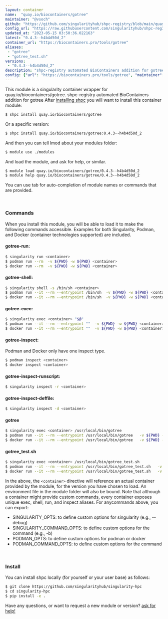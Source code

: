 ```yaml
---
layout: container
name:  "quay.io/biocontainers/gotree"
maintainer: "@vsoch"
github: "https://github.com/singularityhub/shpc-registry/blob/main/quay.io/biocontainers/gotree/container.yaml"
config_url: "https://raw.githubusercontent.com/singularityhub/shpc-registry/main/quay.io/biocontainers/gotree/container.yaml"
updated_at: "2023-05-15 03:50:36.022163"
latest: "0.4.3--h4b4d50d_2"
container_url: "https://biocontainers.pro/tools/gotree"
aliases:
 - "gotree"
 - "gotree_test.sh"
versions:
 - "0.4.3--h4b4d50d_2"
description: "shpc-registry automated BioContainers addition for gotree"
config: {"url": "https://biocontainers.pro/tools/gotree", "maintainer": "@vsoch", "description": "shpc-registry automated BioContainers addition for gotree", "latest": {"0.4.3--h4b4d50d_2": "sha256:3b0f023c7c7860e1854fbfcfcd15f176ff02f3e6f2e01da02477edb51e2b4244"}, "tags": {"0.4.3--h4b4d50d_2": "sha256:3b0f023c7c7860e1854fbfcfcd15f176ff02f3e6f2e01da02477edb51e2b4244"}, "docker": "quay.io/biocontainers/gotree", "aliases": {"gotree": "/usr/local/bin/gotree", "gotree_test.sh": "/usr/local/bin/gotree_test.sh"}}
---
```


This module is a singularity container wrapper for quay.io/biocontainers/gotree.
shpc-registry automated BioContainers addition for gotree
After [installing shpc](#install) you will want to install this container module:


```bash
$ shpc install quay.io/biocontainers/gotree
```

Or a specific version:

```bash
$ shpc install quay.io/biocontainers/gotree:0.4.3--h4b4d50d_2
```

And then you can tell lmod about your modules folder:

```bash
$ module use ./modules
```

And load the module, and ask for help, or similar.

```bash
$ module load quay.io/biocontainers/gotree/0.4.3--h4b4d50d_2
$ module help quay.io/biocontainers/gotree/0.4.3--h4b4d50d_2
```

You can use tab for auto-completion of module names or commands that are provided.

<br>

### Commands

When you install this module, you will be able to load it to make the following commands accessible.
Examples for both Singularity, Podman, and Docker (container technologies supported) are included.

#### gotree-run:

```bash
$ singularity run <container>
$ podman run --rm  -v ${PWD} -w ${PWD} <container>
$ docker run --rm  -v ${PWD} -w ${PWD} <container>
```

#### gotree-shell:

```bash
$ singularity shell -s /bin/sh <container>
$ podman run --it --rm --entrypoint /bin/sh  -v ${PWD} -w ${PWD} <container>
$ docker run --it --rm --entrypoint /bin/sh  -v ${PWD} -w ${PWD} <container>
```

#### gotree-exec:

```bash
$ singularity exec <container> "$@"
$ podman run --it --rm --entrypoint ""  -v ${PWD} -w ${PWD} <container> "$@"
$ docker run --it --rm --entrypoint ""  -v ${PWD} -w ${PWD} <container> "$@"
```

#### gotree-inspect:

Podman and Docker only have one inspect type.

```bash
$ podman inspect <container>
$ docker inspect <container>
```

#### gotree-inspect-runscript:

```bash
$ singularity inspect -r <container>
```

#### gotree-inspect-deffile:

```bash
$ singularity inspect -d <container>
```


#### gotree

```bash
$ singularity exec <container> /usr/local/bin/gotree
$ podman run --it --rm --entrypoint /usr/local/bin/gotree   -v ${PWD} -w ${PWD} <container> -c " $@"
$ docker run --it --rm --entrypoint /usr/local/bin/gotree   -v ${PWD} -w ${PWD} <container> -c " $@"
```


#### gotree_test.sh

```bash
$ singularity exec <container> /usr/local/bin/gotree_test.sh
$ podman run --it --rm --entrypoint /usr/local/bin/gotree_test.sh   -v ${PWD} -w ${PWD} <container> -c " $@"
$ docker run --it --rm --entrypoint /usr/local/bin/gotree_test.sh   -v ${PWD} -w ${PWD} <container> -c " $@"
```



In the above, the `<container>` directive will reference an actual container provided
by the module, for the version you have chosen to load. An environment file in the
module folder will also be bound. Note that although a container
might provide custom commands, every container exposes unique exec, shell, run, and
inspect aliases. For anycommands above, you can export:

 - SINGULARITY_OPTS: to define custom options for singularity (e.g., --debug)
 - SINGULARITY_COMMAND_OPTS: to define custom options for the command (e.g., -b)
 - PODMAN_OPTS: to define custom options for podman or docker
 - PODMAN_COMMAND_OPTS: to define custom options for the command

<br>

### Install

You can install shpc locally (for yourself or your user base) as follows:

```bash
$ git clone https://github.com/singularityhub/singularity-hpc
$ cd singularity-hpc
$ pip install -e .
```

Have any questions, or want to request a new module or version? [ask for help!](https://github.com/singularityhub/singularity-hpc/issues)